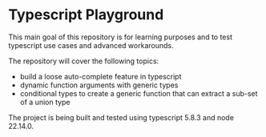 # Typescript Playground

This main goal of this repository is for learning purposes and to test typescript use cases and advanced workarounds.

The repository will cover the following topics:

-  build a loose auto-complete feature in typescript
-  dynamic function arguments with generic types
-  conditional types to create a generic function that can extract a sub-set of a union type

 The project is being built and tested using typescript 5.8.3 and node 22.14.0.